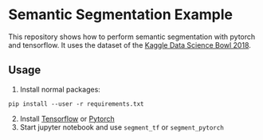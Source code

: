 # Semantic Segmentation Example
This repository shows how to perform semantic segmentation with pytorch and tensorflow.
It uses the dataset of the [Kaggle Data Science Bowl 2018](https://data.broadinstitute.org/bbbc/BBBC038/).

## Usage

1) Install normal packages:
```
pip install --user -r requirements.txt
```
2) Install [Tensorflow](https://www.tensorflow.org/install/) or [Pytorch](https://pytorch.org/)
3) Start jupyter notebook and use `segment_tf` or `segment_pytorch`

